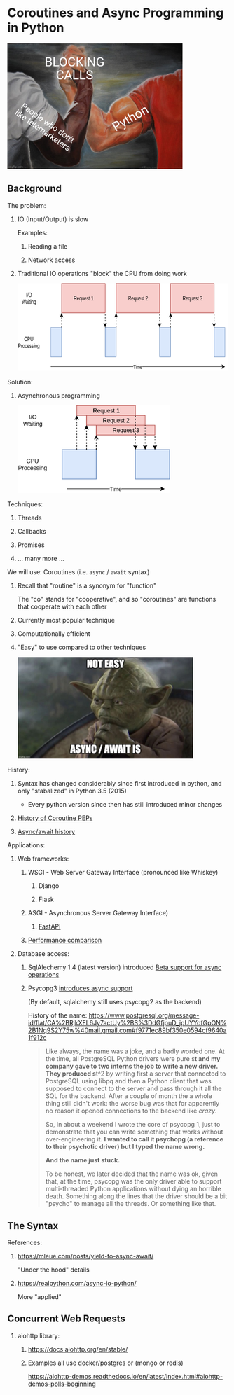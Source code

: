 # Coroutines and Async Programming in Python

<img src=blocking-calls.jpg width=400px />

## Background

The problem:

1. IO (Input/Output) is slow

    Examples:

    1. Reading a file

    1. Network access

1. Traditional IO operations "block" the CPU from doing work

    <img src=IOBound.webp height=200px />

Solution:

1. Asynchronous programming

    <img src=Asyncio.webp height=200px />

Techniques:

1. Threads

1. Callbacks

1. Promises

1. ... many more ...

We will use: Coroutines (i.e. `async` / `await` syntax)

1. Recall that "routine" is a synonym for "function"

    The "co" stands for "cooperative", and so "coroutines" are functions that cooperate with each other

1. Currently most popular technique

1. Computationally efficient

1. "Easy" to use compared to other techniques

    <img src=yoda.jpeg width=400px />

History:

1. Syntax has changed considerably since first introduced in python,
    and only "stabalized" in Python 3.5 (2015)

    - Every python version since then has still introduced minor changes

1. [History of Coroutine PEPs](https://en.wikipedia.org/wiki/Coroutine#Python)

1. [Async/await history](https://en.wikipedia.org/wiki/Async/await#History)

<!--
[PEP 342 - Coroutines via Enhanced Generators](https://peps.python.org/pep-0342/)

[PEP 492 – Coroutines with async and await syntax](https://peps.python.org/pep-0492/)
-->

<!--
Python keywords:

1. `async`

1. `async with`

1. `async for`

1. `await`
-->

Applications:

1. Web frameworks:

    1. WSGI - Web Server Gateway Interface (pronounced like Whiskey)

        1. Django

        1. Flask

    1. ASGI - Asynchronous Server Gateway Interface)
        
        1. [FastAPI](https://fastapi.tiangolo.com/)

    1. [Performance comparison](https://www.techempower.com/benchmarks/#section=test&runid=a979de55-980d-4721-a46f-77298b3f3923&hw=ph&test=plaintext&l=v2qiv3-e7&a=2&f=zik0zj-qmx0qn-zhxjwf-zik0zi-zik0zj-zik0zj-zik0zj-zik0zj-zik0zj-zik0zj-zik0zj-1kv)

1. Database access:

    1. SqlAlechemy 1.4 (latest version) introduced [Beta support for async operations](https://docs.sqlalchemy.org/en/14/orm/extensions/asyncio.html)

    1. Psycopg3 [introduces async support](https://www.psycopg.org/psycopg3/docs/advanced/async.html#async)

        (By default, sqlalchemy still uses psycopg2 as the backend)

        History of the name: <https://www.postgresql.org/message-id/flat/CA%2BRjkXFL6Jy7actUy%2BS%3DdGfjpuD_jpUYYofGpON%2B1Nq9S2Y75w%40mail.gmail.com#f9771ec89bf350e0594cf9640a1f912c>

        > Like always, the name was a joke, and a badly worded one. At the time, all PostgreSQL Python drivers were pure s**t and my company gave to two interns the job to write a new driver. They produced s**t^2 by writing first a server that connected to PostgreSQL using libpq and then a Python client that was supposed to connect to the server and pass through it all the SQL for the backend. After a couple of month the a whole thing still didn't work: the worse bug was that for apparently no reason it opened connections to the backend like _crazy_.
        >
        > So, in about a weekend I wrote the core of psycopg 1, just to demonstrate that you can write something that works without over-engineering it. **I wanted to call it psychopg (a reference to their psychotic driver) but I typed the name wrong.**
        >
        > **And the name just stuck.**
        >
        > To be honest, we later decided that the name was ok, given that, at the time, psycopg was the only driver able to support multi-threaded Python applications without dying an horrible death. Something along the lines that the driver should be a bit "psycho" to manage all the threads. Or something like that.

## The Syntax

References:

1. <https://mleue.com/posts/yield-to-async-await/>

    "Under the hood" details

1. <https://realpython.com/async-io-python/>

    More "applied"

## Concurrent Web Requests

1. aiohttp library: 

    1. <https://docs.aiohttp.org/en/stable/>

    1. Examples all use docker/postgres or (mongo or redis)

        <https://aiohttp-demos.readthedocs.io/en/latest/index.html#aiohttp-demos-polls-beginning>
